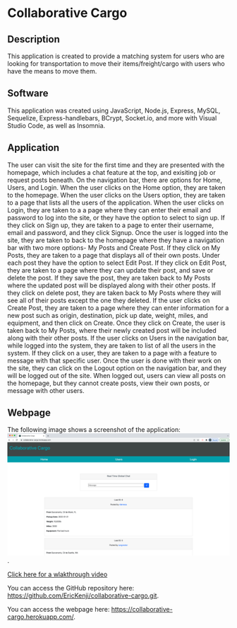 # Collaborative Cargo

## Description

This application is created to provide a matching system for users who are looking for transportation to move their items/freight/cargo with users who have the means to move them. 

## Software

This application was created using JavaScript, Node.js, Express, MySQL, Sequelize, Express-handlebars, BCrypt, Socket.io, and more with Visual Studio Code, as well as Insomnia.

## Application

The user can visit the site for the first time and they are presented with the homepage, which includes a chat feature at the top, and exisiting job or request posts beneath. On the navigation bar, there are options for Home, Users, and Login. When the user clicks on the Home option, they are taken to the homepage. When the user clicks on the Users option, they are taken to a page that lists all the users of the application. When the user clicks on Login, they are taken to a a page where they can enter their email and password to log into the site, or they have the option to select to sign up. If they click on Sign up, they are taken to a page to enter their username, email and password, and they click Signup. Once the user is logged into the site, they are taken to back to the homepage where they have a navigation bar with two more options- My Posts and Create Post. If they click on My Posts, they are taken to a page that displays all of their own posts. Under each post they have the option to select Edit Post. If they click on Edit Post, they are taken to a page where they can update their post, and save or delete the post. If they save the post, they are taken back to My Posts where the updated post will be displayed along with their other posts. If they click on delete post, they are taken back to My Posts where they will see all of their posts except the one they deleted. If the user clicks on Create Post, they are taken to a page where they can enter information for a new post such as origin, destination, pick up date, weight, miles, and equipment, and then click on Create. Once they click on Create, the user is taken back to My Posts, where their newly created post will be included along with their other posts. If the user clicks on Users in the navigation bar, while logged into the system, they are taken to list of all the users in the system. If they click on a user, they are taken to a page with a feature to message with that specific user. Once the user is done with their work on the site, they can click on the Logout option on the navigation bar, and they will be logged out of the site. When logged out, users can view all posts on the homepage, but they cannot create posts, view their own posts, or message with other users. 

## Webpage

The following image shows a screenshot of the application: ![ApplicationScreenshot](./public/assets/images/collabcargo-screenshot.png). 

[Click here for a wlakthrough video](https://watch.screencastify.com/v/DKHNjWkaB0kZHIOEnat5)

You can access the GitHub repository here: https://github.com/EricKenji/collaborative-cargo.git. 

You can access the webpage here: https://collaborative-cargo.herokuapp.com/. 
